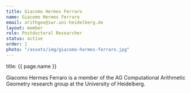 ```yaml
---
title: Giacomo Hermes Ferraro
name: Giacomo Hermes Ferraro
email: arithgeo@iwr.uni-heidelberg.de
layout: member
role: Postdoctoral Researcher
status: active
order: 1
photo: "/assets/img/giacomo-hermes-ferraro.jpg"
---
```

title: {{ page.name }}

Giacomo Hermes Ferraro is a member of the AG Computational Arithmetic Geometry research group at the University of Heidelberg.